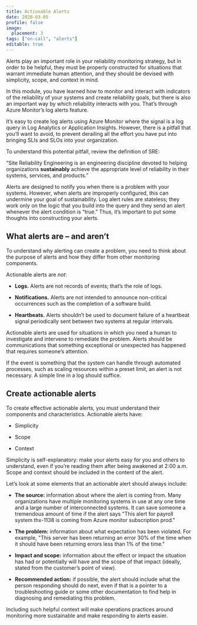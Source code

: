 ```yaml
---
title: Actionable Alerts
date: 2020-03-05
profile: false
image:
  placement: 3
tags: ["on-call", "alerts"]
editable: true
---
```


Alerts play an important role in your reliability monitoring strategy, but in
order to be helpful, they must be properly constructed for situations that
warrant immediate human attention, and they should be devised with simplicity,
scope, and context in mind.

In this module, you have learned how to monitor and interact with indicators of
the reliability of your systems and create reliability goals, but there is also
an important way by which reliability interacts with you. That’s through Azure
Monitor’s log alerts feature.

It’s easy to create log alerts using Azure Monitor where the signal is a log
query in Log Analytics or Application Insights. However, there is a pitfall that
you’ll want to avoid, to prevent derailing all the effort you have put into
bringing SLIs and SLOs into your organization.

To understand this potential pitfall, review the definition of SRE:

“Site Reliability Engineering is an engineering discipline devoted to helping
organizations **sustainably** achieve the appropriate level of reliability in
their systems, services, and products.”

Alerts are designed to notify you when there is a problem with your systems.
However, when alerts are improperly configured, this can undermine your goal of
sustainability. Log alert rules are stateless; they work only on the logic that
you build into the query and they send an alert whenever the alert condition is
“true.” Thus, it’s important to put some thoughts into constructing your alerts.

## What alerts are – and aren’t

To understand why alerting can create a problem, you need to think about the
purpose of alerts and how they differ from other monitoring components.

Actionable alerts are *not*:

-   **Logs.** Alerts are not records of events; that’s the role of logs.

-   **Notifications.** Alerts are not intended to announce non-critical
    occurrences such as the completion of a software build.

-   **Heartbeats.** Alerts shouldn’t be used to document failure of a heartbeat
    signal periodically sent between two systems at regular intervals.

Actionable alerts are used for situations in which you need a human to
investigate and intervene to remediate the problem. Alerts should be
communications that something exceptional or unexpected has happened that
requires someone’s attention.

If the event is something that the system can handle through automated
processes, such as scaling resources within a preset limit, an alert is not
necessary. A simple line in a log should suffice.

## Create actionable alerts

To create effective actionable alerts, you must understand their components and
characteristics. Actionable alerts have:

-   Simplicity

-   Scope

-   Context

Simplicity is self-explanatory: make your alerts easy for you and others to
understand, even if you’re reading them after being awakened at 2:00 a.m. Scope
and context should be included in the content of the alert.

Let’s look at some elements that an actionable alert should always include:

-   **The source:** information about where the alert is coming from. Many
    organizations have multiple monitoring systems in use at any one time and a
    large number of interconnected systems. It can save someone a tremendous
    amount of time if the alert says "This alert for payroll system thx-1138 is
    coming from Azure monitor subscription prod."

-   **The problem:** information about what expectation has been violated. For
    example, "This server has been returning an error 30% of the time when it
    should have been returning errors less than 1% of the time."

-   **Impact and scope:** information about the effect or impact the situation
    has had or potentially will have and the scope of that impact (ideally,
    stated from the customer’s point of view).

-   **Recommended action:** if possible, the alert should include what the
    person responding should do next, even if that is a pointer to a
    troubleshooting guide or some other documentation to find help in diagnosing
    and remediating this problem.

Including such helpful context will make operations practices around monitoring
more sustainable and make responding to alerts easier.
